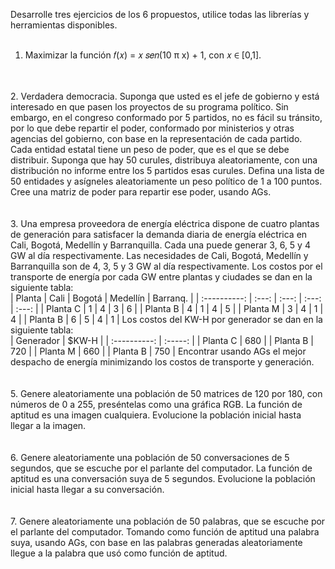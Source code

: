 Desarrolle tres ejercicios de los 6 propuestos, utilice todas las librerías y herramientas disponibles. 
<br>
<br>
1. Maximizar la función 𝑓(𝑥) = 𝑥 𝑠𝑒𝑛(10 π x) + 1, con 𝑥 ∈ [0,1].<br>
<br>
<br>
2. Verdadera democracia. Suponga que usted es el jefe de gobierno y está interesado en que pasen
los proyectos de su programa político. Sin embargo, en el congreso conformado por 5 partidos, no
es fácil su tránsito, por lo que debe repartir el poder, conformado por ministerios y otras agencias
del gobierno, con base en la representación de cada partido. Cada entidad estatal tiene un peso de
poder, que es el que se debe distribuir. Suponga que hay 50 curules, distribuya aleatoriamente, con
una distribución no informe entre los 5 partidos esas curules. Defina una lista de 50 entidades y
asígneles aleatoriamente un peso político de 1 a 100 puntos. Cree una matriz de poder para repartir
ese poder, usando AGs. <br>
<br>
<br>
3. Una empresa proveedora de energía eléctrica dispone de cuatro plantas de generación para
satisfacer la demanda diaria de energía eléctrica en Cali, Bogotá, Medellín y Barranquilla. Cada una
puede generar 3, 6, 5 y 4 GW al día respectivamente. Las necesidades de Cali, Bogotá, Medellín y
Barranquilla son de 4, 3, 5 y 3 GW al día respectivamente. Los costos por el transporte de energía
por cada GW entre plantas y ciudades se dan en la siguiente tabla: <br>
| Planta | Cali | Bogotá | Medellín | Barranq. |
| :----------: | :---: | :---: | :---: | :---: |
| Planta C | 1 | 4 | 3 | 6 |
| Planta B | 4 | 1 | 4 | 5 |
| Planta M | 3 | 4 | 1 | 4 |
| Planta B | 6 | 5 | 4 | 1 |
Los costos del KW-H por generador se dan en la siguiente tabla: <br>
| Generador | $KW-H |
| :----------: | :-----: |
| Planta C | 680 |
| Planta B | 720 |
| Planta M | 660 |
| Planta B | 750 |
Encontrar usando AGs el mejor despacho de energía minimizando los costos de transporte y
generación. <br>
<br>
<br>
5. Genere aleatoriamente una población de 50 matrices de 120 por 180, con números de 0 a 255,
preséntelas como una gráfica RGB. La función de aptitud es una imagen cualquiera. Evolucione la
población inicial hasta llegar a la imagen. <br>
<br>
<br>
6. Genere aleatoriamente una población de 50 conversaciones de 5 segundos, que se escuche por
el parlante del computador. La función de aptitud es una conversación suya de 5 segundos.
Evolucione la población inicial hasta llegar a su conversación. <br>
<br>
<br>
7. Genere aleatoriamente una población de 50 palabras, que se escuche por el parlante del
computador. Tomando como función de aptitud una palabra suya, usando AGs, con base en las
palabras generadas aleatoriamente llegue a la palabra que usó como función de aptitud. <br>
